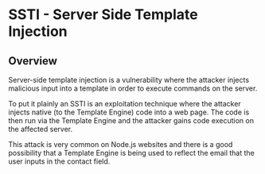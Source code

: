 # SSTI - Server Side Template Injection

## Overview

Server-side template injection is a vulnerability where the attacker injects malicious input into a template in order
to execute commands on the server.

To put it plainly an SSTI is an exploitation technique where the attacker injects native (to the Template
Engine) code into a web page. The code is then run via the Template Engine and the attacker gains code
execution on the affected server.

This attack is very common on Node.js websites and there is a good possibility that a Template Engine is
being used to reflect the email that the user inputs in the contact field.